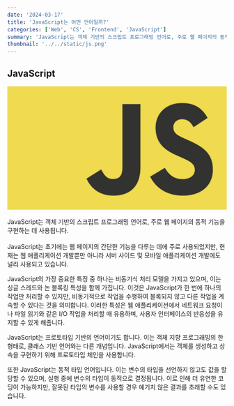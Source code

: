 ```yaml
---
date: '2024-03-17'
title: 'JavaScript는 어떤 언어일까?'
categories: ['Web', 'CS', 'Frontend', 'JavaScript']
summary: 'JavaScript는 객체 기반의 스크립트 프로그래밍 언어로, 주로 웹 페이지의 동적 기능을 구현하는 데 사용됩니다. '
thumbnail: '../../static/js.png'
---
```


## JavaScript

![1](./js.png)

JavaScript는 객체 기반의 스크립트 프로그래밍 언어로, 주로 웹 페이지의 동적 기능을 구현하는 데 사용됩니다.<br><br>JavaScript는 초기에는 웹 페이지의 간단한 기능을 다루는 데에 주로 사용되었지만, 현재는 웹 애플리케이션 개발뿐만 아니라 서버 사이드 및 모바일 애플리케이션 개발에도 널리 사용되고 있습니다.<br>

JavaScript의 가장 중요한 특징 중 하나는 비동기식 처리 모델을 가지고 있으며, 이는 싱글 스레드와 논 블록킹 특성을 함께 가집니다. 이것은 JavaScript가 한 번에 하나의 작업만 처리할 수 있지만, 비동기적으로 작업을 수행하여 블록되지 않고 다른 작업을 계속할 수 있다는 것을 의미합니다. 이러한 특성은 웹 애플리케이션에서 네트워크 요청이나 파일 읽기와 같은 I/O 작업을 처리할 때 유용하며, 사용자 인터페이스의 반응성을 유지할 수 있게 해줍니다.<br>

JavaScript는 프로토타입 기반의 언어이기도 합니다. 이는 객체 지향 프로그래밍의 한 형태로, 클래스 기반 언어와는 다른 개념입니다. JavaScript에서는 객체를 생성하고 상속을 구현하기 위해 프로토타입 체인을 사용합니다.<br>

또한 JavaScript는 동적 타입 언어입니다. 이는 변수의 타입을 선언하지 않고도 값을 할당할 수 있으며, 실행 중에 변수의 타입이 동적으로 결정됩니다. 이로 인해 더 유연한 코딩이 가능하지만, 잘못된 타입의 변수를 사용할 경우 예기치 않은 결과를 초래할 수도 있습니다.<br>
